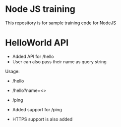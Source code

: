 # Node JS training

This repository is for sample training code for NodeJS

# HelloWorld API
- Added API for /hello
- User can also pass their name as query string

Usage:
 - /hello
 - /hello?name=<<your name>>

 - /ping

- Added support for /ping
- HTTPS support is also added
